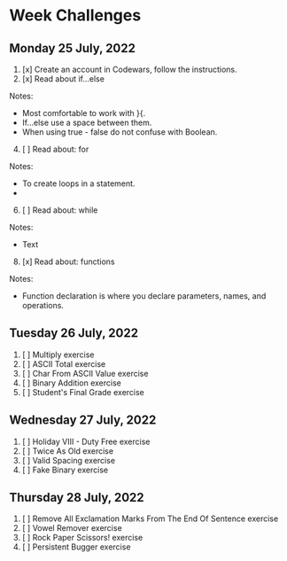 # Week Challenges

## Monday 25 July, 2022
1. [x] Create an account in Codewars, follow the instructions.
2. [x] Read about if...else

Notes:
- Most comfortable to work with }{.
- If...else use a space between them.
- When using true - false do not confuse with Boolean.

4. [ ] Read about: for

Notes:
- To create loops in a statement.
- 
6. [ ] Read about: while

Notes:
- Text
8. [x] Read about: functions

Notes:
- Function declaration is where you declare parameters, names, and operations.
## Tuesday 26 July, 2022
1. [ ] Multiply exercise
2. [ ] ASCII Total exercise
3. [ ] Char From ASCII Value exercise
4. [ ] Binary Addition exercise
5. [ ] Student's Final Grade exercise

## Wednesday 27 July, 2022
1. [ ] Holiday VIII - Duty Free exercise
2. [ ] Twice As Old exercise
3. [ ] Valid Spacing exercise
4. [ ] Fake Binary exercise

## Thursday 28 July, 2022
1. [ ] Remove All Exclamation Marks From The End Of Sentence exercise
2. [ ] Vowel Remover exercise
3. [ ] Rock Paper Scissors! exercise
4. [ ] Persistent Bugger exercise
